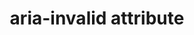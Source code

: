 ---
{
  "title": "aria-invalid attribute",
  "description": "Indicates the entered value does not conform to the format expected by the application. See related aria-errormessage.",
  "category": "aria",
  "keywords": [
    "aria-invalid attribute"
  ],
  "last_test_date": "2020-02-14",
  "test_results_url": "https://a11ysupport.io/tech/aria/aria-invalid_attribute",
  "stats": {
    "jaws": {
      "chrome": {
        "85": "a"
      },
      "ie": {
        "11": "a"
      },
      "firefox": {
        "80": "a"
      }
    },
    "narrator": {
      "edge": {
        "85": "a"
      }
    },
    "nvda": {
      "chrome": {
        "85": "a"
      },
      "firefox": {
        "72": "a"
      }
    },
    "talkback": {
      "and_chr": {
        "85": "a"
      }
    },
    "vo_ios": {
      "ios_saf": {
        "14.0": "a"
      }
    },
    "vo_macos": {
      "safari": {
        "14.0": "y"
      }
    },
    "orca": {
      "firefox": {
        "80": "a"
      }
    }
  },
  "links": {
    "ARIA spec for aria-invalid": "https://www.w3.org/TR/wai-aria-1.1/#aria-invalid"
  }
}
---